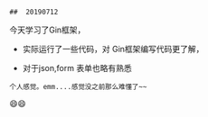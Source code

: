 	##  20190712

今天学习了Gin框架，

- 实际运行了一些代码，对 Gin框架编写代码更了解，

- 对于json,form 表单也略有熟悉

`个人感觉。emm....感觉没之前那么难懂了~~`

:smile::smile: